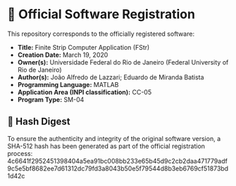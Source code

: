 # 📌 Official Software Registration

This repository corresponds to the officially registered software:

- **Title:** Finite Strip Computer Application (FStr)  
- **Creation Date:** March 19, 2020  
- **Owner(s):** Universidade Federal do Rio de Janeiro (Federal University of Rio de Janeiro)  
- **Author(s):** João Alfredo de Lazzari; Eduardo de Miranda Batista  
- **Programming Language:** MATLAB  
- **Application Area (INPI classification):** CC-05  
- **Program Type:** SM-04  

## 🔐 Hash Digest

To ensure the authenticity and integrity of the original software version, a SHA-512 hash has been generated as part of the official registration process:
4c6641f2952451398404a5ea91bc008bb233e65b45d9c2cb2daa471779adf9c5e5bf8682ee7d61312dc79fd3a8043b50e5f79544d8b3eb6769cf51873bd1d42c

